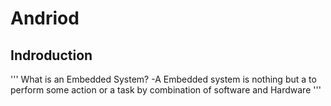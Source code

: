 # Andriod
## Indroduction
'''
 What is an Embedded System?
 -A Embedded system is nothing but a to perform some action or a task by combination of software and Hardware
'''
